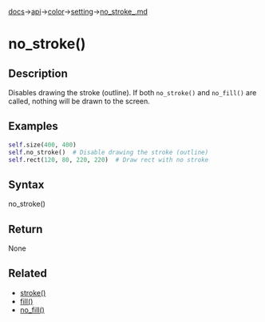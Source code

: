 [docs](/docs/)→[api](/docs/api)→[color](/docs/api/color/)→[setting](/docs/api/setting/)→[no_stroke_.md](/docs/api/color/setting/no_stroke_.md)

# no_stroke()

## Description

Disables drawing the stroke (outline). If both `no_stroke()` and `no_fill()` are called, nothing will be drawn to the screen.

## Examples

```py
self.size(400, 400)
self.no_stroke()  # Disable drawing the stroke (outline)
self.rect(120, 80, 220, 220)  # Draw rect with no stroke
```

## Syntax

no_stroke()

## Return

None

## Related

- [stroke()](/docs/api/color/setting/stroke_.md)
- [fill()](/docs/api/color/setting/fill_.md)
- [no_fill()](/docs/api/color/setting/no_fill_.md)